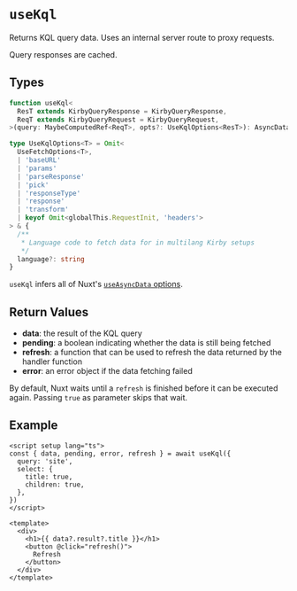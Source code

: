 # `useKql`

Returns KQL query data. Uses an internal server route to proxy requests.

Query responses are cached.

## Types

```ts
function useKql<
  ResT extends KirbyQueryResponse = KirbyQueryResponse,
  ReqT extends KirbyQueryRequest = KirbyQueryRequest,
>(query: MaybeComputedRef<ReqT>, opts?: UseKqlOptions<ResT>): AsyncData<ResT, true | Error>

type UseKqlOptions<T> = Omit<
  UseFetchOptions<T>,
  | 'baseURL'
  | 'params'
  | 'parseResponse'
  | 'pick'
  | 'responseType'
  | 'response'
  | 'transform'
  | keyof Omit<globalThis.RequestInit, 'headers'>
> & {
  /**
   * Language code to fetch data for in multilang Kirby setups
   */
  language?: string
}
```

`useKql` infers all of Nuxt's [`useAsyncData` options](https://v3.nuxtjs.org/api/composables/use-async-data#params).

## Return Values

- **data**: the result of the KQL query
- **pending**: a boolean indicating whether the data is still being fetched
- **refresh**: a function that can be used to refresh the data returned by the handler function
- **error**: an error object if the data fetching failed

By default, Nuxt waits until a `refresh` is finished before it can be executed again. Passing `true` as parameter skips that wait.

## Example

```vue
<script setup lang="ts">
const { data, pending, error, refresh } = await useKql({
  query: 'site',
  select: {
    title: true,
    children: true,
  },
})
</script>

<template>
  <div>
    <h1>{{ data?.result?.title }}</h1>
    <button @click="refresh()">
      Refresh
    </button>
  </div>
</template>
```
